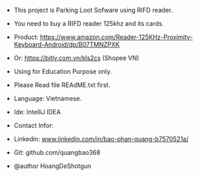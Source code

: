 * This project is Parking Loot Sofware using RIFD reader.
* You need to buy a RIFD reader 125khz and its cards.
* Product: https://www.amazon.com/Reader-125KHz-Proximity-Keyboard-Android/dp/B07TMNZPXK
* Or: https://bitly.com.vn/kls2cs (Shopee VN)
* Using for Education Purpose only.
* Please Read file REAdME.txt first.
* Language: Vietnamese.
* Ide: IntelliJ IDEA
* Contact Infor:

* Linkedin: www.linkedin.com/in/bao-phan-quang-b7570521a/

* Git: github.com/quangbao368
* @author HoangDeShotgun
 
